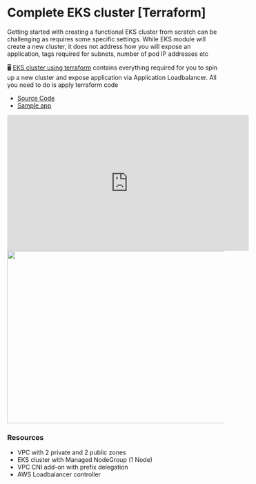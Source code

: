 # Complete EKS cluster [Terraform]

Getting started with creating a functional EKS cluster from scratch can be challenging as requires some specific settings. While EKS module will create a new cluster, it does not address how you will expose an application, tags required for subnets, number of pod IP addresses etc

:desktop_computer:  [EKS cluster using terraform](https://github.com/vettom/aws-eks-terraform/tree/main/EKS-Cluster-ALB) contains everything required for you to spin up a new cluster and expose application via Application Loadbalancer. All you need to do is apply terraform code

- [Source Code](https://github.com/vettom/aws-eks-terraform/tree/main/EKS-Cluster-ALB)
- [Sample app](https://github.com/vettom/aws-eks-terraform/tree/main/EKS-Cluster-ALB/Sample-app)

<iframe width="560" height="315" src="https://www.youtube.com/embed/EAz6ap4pm6Y?si=IFt0DzUjjMvpQviY" title="YouTube video player" frameborder="0" allow="accelerometer; autoplay; clipboard-write; encrypted-media; gyroscope; picture-in-picture; web-share" referrerpolicy="strict-origin-when-cross-origin" allowfullscreen></iframe>

<img src="https://vettom.github.io/Eks/img/eks-design.png" width="600" height="400">

### Resources
- VPC with 2  private and 2 public zones
- EKS cluster with Managed NodeGroup (1 Node)
- VPC CNI add-on with prefix delegation
- AWS Loadbalancer controller